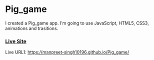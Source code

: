 # Pig_game

I created a Pig_game app. I'm going to use JavaScript, HTML5, CSS3, animations and trasitions.

### [Live Site](https://manpreet-singh10196.github.io/Pig_game/)

Live URL1: https://manpreet-singh10196.github.io/Pig_game/
